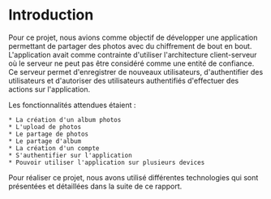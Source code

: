 # Introduction

Pour ce projet, nous avions comme objectif de développer une application permettant de partager des photos avec du chiffrement de bout en bout. L'application avait comme contrainte d'utiliser l'architecture client-serveur où le serveur ne peut pas être considéré comme une entité de confiance. Ce serveur permet d'enregistrer de nouveaux utilisateurs, d'authentifier des utilisateurs et d'autoriser des utilisateurs authentifiés d'effectuer des actions sur l'application.

Les fonctionnalités attendues étaient :

    * La création d'un album photos
    * L'upload de photos
    * Le partage de photos
    * Le partage d'album
    * La création d'un compte
    * S'authentifier sur l'application
    * Pouvoir utiliser l'application sur plusieurs devices
  
Pour réaliser ce projet, nous avons utilisé différentes technologies qui sont présentées et détaillées dans la suite de ce rapport.